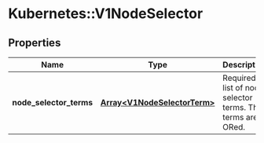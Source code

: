 # Kubernetes::V1NodeSelector

## Properties
Name | Type | Description | Notes
------------ | ------------- | ------------- | -------------
**node_selector_terms** | [**Array&lt;V1NodeSelectorTerm&gt;**](V1NodeSelectorTerm.md) | Required. A list of node selector terms. The terms are ORed. | 


